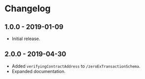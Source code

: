 # Changelog

## 1.0.0 - 2019-01-09

-   Initial release.

## 2.0.0 - 2019-04-30

-   Added `verifyingContractAddress` to `/zeroExTransactionSchema`.
-   Expanded documentation.
